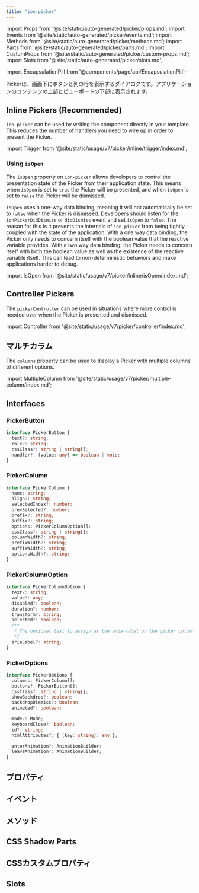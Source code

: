 ```yaml
---
title: "ion-picker"
---
```

import Props from '@site/static/auto-generated/picker/props.md';
import Events from '@site/static/auto-generated/picker/events.md';
import Methods from '@site/static/auto-generated/picker/methods.md';
import Parts from '@site/static/auto-generated/picker/parts.md';
import CustomProps from '@site/static/auto-generated/picker/custom-props.md';
import Slots from '@site/static/auto-generated/picker/slots.md';

<head>
  <title>Picker | Display Buttons and Columns for ion-picker on Ionic Apps</title>
  <meta name="description" content="Pickerは、ボタンの列とその下にコラムを表示するダイアログです。イオンピッカーは、アプリのコンテンツの上、そしてビューポートの下に表示されます。" />
</head>

import EncapsulationPill from '@components/page/api/EncapsulationPill';

<EncapsulationPill type="scoped" />

Pickerは、画面下にボタンと列の行を表示するダイアログです。アプリケーションのコンテンツの上部とビューポートの下部に表示されます。

## Inline Pickers (Recommended)

`ion-picker` can be used by writing the component directly in your template. This reduces the number of handlers you need to wire up in order to present the Picker.

import Trigger from '@site/static/usage/v7/picker/inline/trigger/index.md';

<Trigger />

### Using `isOpen`

The `isOpen` property on `ion-picker` allows developers to control the presentation state of the Picker from their application state. This means when `isOpen` is set to `true` the Picker will be presented, and when `isOpen` is set to `false` the Picker will be dismissed.

`isOpen` uses a one-way data binding, meaning it will not automatically be set to `false` when the Picker is dismissed. Developers should listen for the `ionPickerDidDismiss` or `didDismiss` event and set `isOpen` to `false`. The reason for this is it prevents the internals of `ion-picker` from being tightly coupled with the state of the application. With a one way data binding, the Picker only needs to concern itself with the boolean value that the reactive variable provides. With a two way data binding, the Picker needs to concern itself with both the boolean value as well as the existence of the reactive variable itself. This can lead to non-deterministic behaviors and make applications harder to debug.

import IsOpen from '@site/static/usage/v7/picker/inline/isOpen/index.md';

<IsOpen />

## Controller Pickers

The `pickerController` can be used in situations where more control is needed over when the Picker is presented and dismissed.

import Controller from '@site/static/usage/v7/picker/controller/index.md';

<Controller />

## マルチカラム

The `columns` property can be used to display a Picker with multiple columns of different options.

import MultipleColumn from '@site/static/usage/v7/picker/multiple-column/index.md';

<MultipleColumn />

## Interfaces

### PickerButton

```typescript
interface PickerButton {
  text?: string;
  role?: string;
  cssClass?: string | string[];
  handler?: (value: any) => boolean | void;
}
```

### PickerColumn

```typescript
interface PickerColumn {
  name: string;
  align?: string;
  selectedIndex?: number;
  prevSelected?: number;
  prefix?: string;
  suffix?: string;
  options: PickerColumnOption[];
  cssClass?: string | string[];
  columnWidth?: string;
  prefixWidth?: string;
  suffixWidth?: string;
  optionsWidth?: string;
}
```

### PickerColumnOption

```typescript
interface PickerColumnOption {
  text?: string;
  value?: any;
  disabled?: boolean;
  duration?: number;
  transform?: string;
  selected?: boolean;
  /**
   * The optional text to assign as the aria-label on the picker column option.
   */
  ariaLabel?: string;
}
```

### PickerOptions

```typescript
interface PickerOptions {
  columns: PickerColumn[];
  buttons?: PickerButton[];
  cssClass?: string | string[];
  showBackdrop?: boolean;
  backdropDismiss?: boolean;
  animated?: boolean;

  mode?: Mode;
  keyboardClose?: boolean;
  id?: string;
  htmlAttributes?: { [key: string]: any };

  enterAnimation?: AnimationBuilder;
  leaveAnimation?: AnimationBuilder;
}
```

## プロパティ
<Props />

## イベント
<Events />

## メソッド
<Methods />

## CSS Shadow Parts
<Parts />

## CSSカスタムプロパティ
<CustomProps />

## Slots
<Slots />
